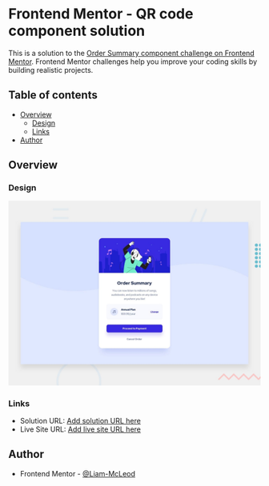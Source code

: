 # Frontend Mentor - QR code component solution

This is a solution to the [Order Summary component challenge on Frontend Mentor](https://www.frontendmentor.io/challenges/order-summary-component-QlPmajDUj/hub). Frontend Mentor challenges help you improve your coding skills by building realistic projects. 

## Table of contents

- [Overview](#overview)
  - [Design](#design)
  - [Links](#links)
- [Author](#author)

## Overview

### Design

![Design preview for the QR code component coding challenge](./design/desktop-preview.jpg)

### Links

- Solution URL: [Add solution URL here](https://your-solution-url.com)
- Live Site URL: [Add live site URL here](https://your-live-site-url.com)

## Author
- Frontend Mentor - [@Liam-McLeod](https://www.frontendmentor.io/profile/Liam-McLeod)